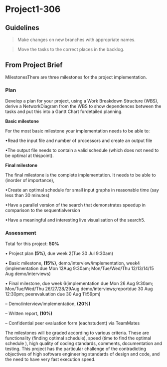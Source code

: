 # Project1-306




## Guidelines

> Make changes on new branches with appropriate names.

> Move the tasks to the correct places in the backlog.




## From Project Brief
MilestonesThere are three milestones for the project implementation.

### Plan
Develop a plan for your project, using a Work Breakdown Structure (WBS), derive a NetworkDiagram from the WBS to show dependences between the tasks and put this into a Gantt Chart fordetailed planning.

**Basic milestone**

For the most basic milestone your implementation needs to be able to:

•Read the input file and number of processors and create an output file

•The output file needs to contain a valid schedule (which does not need to be optimal at thispoint).


**Final milestone**

The final milestone is the complete implementation. It needs to be able to (inorder of importance),

•Create an optimal schedule for small input graphs in reasonable time (say less than 30 minutes)

•Have a parallel version of the search that demonstrates speedup in comparison to the sequentialversion

•Have a meaningful and interesting live visualisation of the search5.


### Assessment
Total for this project:  **50%**

• Project plan  **(5%)**, due week 2(Tue  30  Jul  9:30am)

• Basic milestone, **(15%)**, demo/interview/implementation, week4 (implementation due Mon 12Aug 9:30am; Mon/Tue/Wed/Thu 12/13/14/15  Aug  demo/interviews)

• Final milestone, due week 6(implementation due Mon 26 Aug 9:30am; Mon/Tue/Wed/Thu 26/27/28/29Aug demo/interviews;reportdue  30  Aug  12:30pm; peerevaluation due 30 Aug 11:59pm)

– Demo/interview/implementation, **(20%)**

– Written report, **(10%)**

– Confidential peer evaluation form (eachstudent) via TeamMates

The milestones will be graded according to various criteria.
These are functionality (finding optimal schedule), speed (time to find the optimal schedule ), high quality of coding standards, comments, documentation and testing. This project has the particular challenge of the contradicting objectives of high software engineering standards of design and code, and the need to have very fast execution speed.

